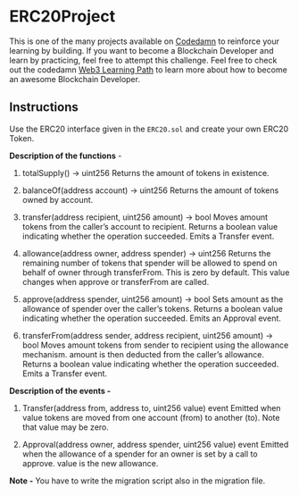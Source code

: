 # ERC20Project
This is one of the many projects available on [Codedamn](https://codedamn.com/projects) to reinforce your learning by building. If you want to become a Blockchain Developer and learn by practicing, feel free to attempt this challenge. Feel free to check out the codedamn [Web3 Learning Path](https://codedamn.com/learning-paths/web3) to learn more about how to become an awesome Blockchain Developer.

## Instructions
Use the ERC20 interface given in the `ERC20.sol` and create your own ERC20 Token. 

**Description of the functions** - 
1) totalSupply() → uint256
Returns the amount of tokens in existence.

2) balanceOf(address account) → uint256
Returns the amount of tokens owned by account.

3) transfer(address recipient, uint256 amount) → bool
Moves amount tokens from the caller’s account to recipient.
Returns a boolean value indicating whether the operation succeeded.
Emits a Transfer event.

4) allowance(address owner, address spender) → uint256
Returns the remaining number of tokens that spender will be allowed to spend on behalf of owner through transferFrom. This is zero by default.
This value changes when approve or transferFrom are called.

5) approve(address spender, uint256 amount) → bool
Sets amount as the allowance of spender over the caller’s tokens.
Returns a boolean value indicating whether the operation succeeded.
Emits an Approval event.

6) transferFrom(address sender, address recipient, uint256 amount) → bool
Moves amount tokens from sender to recipient using the allowance mechanism. amount is then deducted from the caller’s allowance.
Returns a boolean value indicating whether the operation succeeded.
Emits a Transfer event.

**Description of the events -**
1) Transfer(address from, address to, uint256 value)
event
Emitted when value tokens are moved from one account (from) to another (to).
Note that value may be zero.

2) Approval(address owner, address spender, uint256 value)
event
Emitted when the allowance of a spender for an owner is set by a call to approve. value is the new allowance.

**Note -** You have to write the migration script also in the migration file.
